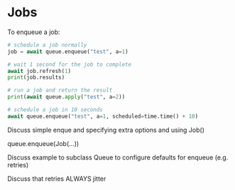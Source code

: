 # Jobs

To enqueue a job:

```python
# schedule a job normally
job = await queue.enqueue("test", a=1)

# wait 1 second for the job to complete
await job.refresh(1)
print(job.results)

# run a job and return the result
print(await queue.apply("test", a=2))

# schedule a job in 10 seconds
await queue.enqueue("test", a=1, scheduled=time.time() + 10)
```

Discuss simple enque and specifying extra options and using Job()

queue.enqueue(Job(...))

Discuss example to subclass Queue to configure defaults for enqueue (e.g. retries)

Discuss that retries ALWAYS jitter
